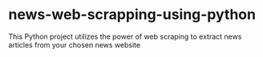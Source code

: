 # news-web-scrapping-using-python
This Python project utilizes the power of web scraping to extract news articles from your chosen news website
